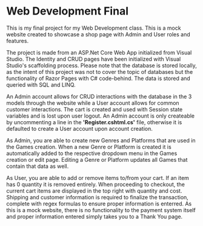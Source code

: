 # Web Development Final

This is my final project for my Web Development class. This is a mock website created to showcase a shop page with Admin and User roles and features. 

The project is made from an ASP.Net Core Web App initialized from Visual Studio. The Identity and CRUD pages have been initialized with Visual Studio's scaffolding process.
Please note that the database is stored locally, as the intent of this project was not to cover the topic of databases but the functionality of Razor Pages with C# code-behind. The data is stored and queried with SQL and LINQ.

An Admin account allows for CRUD interactions with the database in the 3 models through the website while a User account allows for common customer interactions. The cart is created and used with Session state variables and is lost upon user logout.
An Admin account is only createable by uncommenting a line in the **'Register.cshtml.cs'** file, otherwise it is defaulted to create a User account upon account creation. 

As Admin, you are able to create new Genres and Platforms that are used in the Games creation. When a new Genre or Platform is created it is automatically added to the respective dropdown menu in the Games creation or edit page. Editing a Genre or Platform updates all Games that contain that data as well.

As User, you are able to add or remove items to/from your cart. If an item has 0 quantity it is removed entirely. When proceeding to checkout, the current cart items are displayed in the top right with quantity and cost. 
Shipping and customer information is required to finalize the transaction, complete with regex formulas to ensure proper information is enterred. As this is a mock website, there is no functionality to the payment system itself and proper information entered simply takes you to a Thank You page.

